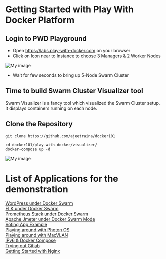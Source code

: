 # Getting Started with Play With Docker Platform

## Login to PWD Playground

- Open https://labs.play-with-docker.com on your browser
- Click on Icon near to Instance to choose 3 Managers & 2 Worker Nodes


![My image](https://github.com/ajeetraina/docker101/blob/master/images/pwd_1.png)


- Wait for few seconds to bring up 5-Node Swarm Cluster



## Time to build Swarm Cluster Visualizer tool 

Swarm Visualizer is a fancy tool which visualized the Swarm Cluster setup. It displays containers running on each node.

## Clone the Repository

```
git clone https://github.com/ajeetraina/docker101
```



```
cd docker101/play-with-docker/visualizer/
docker-compose up -d
```

![My image](https://github.com/ajeetraina/docker101/blob/master/images/visualizer.png)

# List of Applications for the demonstration 

[WordPress under Docker Swarm](https://github.com/ajeetraina/docker101/tree/master/play-with-docker/wordpress/example1)<br>
[ELK under Docker Swarm](https://github.com/ajeetraina/docker101/tree/master/play-with-docker/ELK)<br>
[Prometheus Stack under Docker Swarm](https://github.com/ajeetraina/docker101/tree/master/play-with-docker/docker-prometheus-swarm)<br>
[Apache Jmeter under Docker Swarm Mode](https://github.com/ajeetraina/docker101/tree/master/play-with-docker/jmeter-docker)<br>
[Voting App Example](https://github.com/ajeetraina/docker101/tree/master/play-with-docker/example-voting-app)<br>
[Playing around with Photon OS](https://github.com/ajeetraina/docker101/tree/master/play-with-docker/vmware/powercli)<br>
[Playing around with MacVLAN](https://github.com/ajeetraina/docker101/tree/master/play-with-docker/macvlan)<br>
[IPv6 & Docker Compose](https://github.com/ajeetraina/docker101/tree/master/play-with-docker/ipv6)<br>
[Trying out Gitlab](https://github.com/ajeetraina/docker101/tree/master/play-with-docker/gitlab)<br>
[Getting Started with Nginx](https://github.com/ajeetraina/docker101/tree/master/play-with-docker/nginx)<br>

